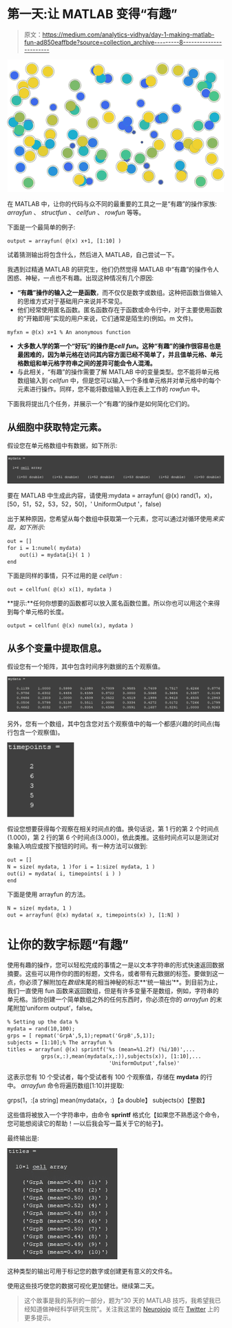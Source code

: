 # 第一天:让 MATLAB 变得“有趣”

> 原文：<https://medium.com/analytics-vidhya/day-1-making-matlab-fun-ad850eaffbde?source=collection_archive---------8----------------------->

![](img/79537b6ce4110e95f9886351b75bfe5c.png)

在 MATLAB 中，让你的代码与众不同的最重要的工具之一是“有趣”的操作家族: *arrayfun* 、 *structfun* 、 *cellfun* 、 *rowfun* 等等。

下面是一个最简单的例子:

```
output = arrayfun( @(x) x+1, [1:10] )
```

试着猜测输出将包含什么，然后进入 MATLAB，自己尝试一下。

我遇到过精通 MATLAB 的研究生，他们仍然觉得 MATLAB 中“有趣”的操作令人困惑、神秘，一点也不有趣。出现这种情况有几个原因:

*   **“有趣”操作的输入之一是函数**，而不仅仅是数字或数组。这种把函数当做输入的思维方式对于基础用户来说并不常见。
*   他们经常使用匿名函数。匿名函数存在于函数或命令行中，对于主要使用函数的“开箱即用”实现的用户来说，它们通常是陌生的(例如。m 文件)。

```
myfxn = @(x) x+1 % An anonymous function
```

*   **大多数人学的第一个“好玩”的操作是*cell fun*。这种“有趣”的操作很容易也是最困难的，因为单元格在访问其内容方面已经不简单了，并且值单元格、单元格数组和单元格字符串之间的差异可能会令人混淆。**
*   与此相关，“有趣”的操作需要了解 MATLAB 中的变量类型。您不能将单元格数组输入到 *cellfun* 中，但是您可以输入一个多维单元格并对单元格中的每个元素进行操作。同样，您不能将数组输入到在表上工作的 *rowfun* 中。

下面我将提出几个任务，并展示一个“有趣”的操作是如何简化它们的。

## 从细胞中获取特定元素。

假设您在单元格数组中有数据，如下所示:

![](img/5723fec80396fcab92b59baf5a462da7.png)

要在 MATLAB 中生成此内容，请使用:mydata = arrayfun( @(x) rand(1，x)，[50，51，52，53，52，50]，' UniformOutput '，false)

出于某种原因，您希望从每个数组中获取第一个元素，您可以通过对循环使用*来实现，如下所示:*

```
out = []
for i = 1:numel( mydata)
    out(i) = mydata{i}( 1 )
end
```

下面是同样的事情，只不过用的是 *cellfun* :

```
out = cellfun( @(x) x(1), mydata )
```

**提示:**任何你想要的函数都可以放入匿名函数位置。所以你也可以用这个来得到每个单元格的长度。

```
output = cellfun( @(x) numel(x), mydata )
```

## 从多个变量中提取信息。

假设您有一个矩阵，其中包含时间序列数据的五个观察值。

![](img/6245c6fa16080beaf54ea4998db51184.png)

另外，您有一个数组，其中包含您对五个观察值中的每一个都感兴趣的时间点(每行包含一个观察值)。

![](img/3412fc18c6975416f6eb519ec417d896.png)

假设您想要获得每个观察在相关时间点的值。换句话说，第 1 行的第 2 个时间点(1.000)，第 2 行的第 6 个时间点(3.000)，依此类推。这些时间点可以是测试对象输入响应或按下按钮的时间。有一种方法可以做到:

```
out = []
N = size( mydata, 1 )for i = 1:size( mydata, 1 )
out(i) = mydata( i, timepoints( i ) )
end
```

下面是使用 arrayfun 的方法。

```
N = size( mydata, 1 )
out = arrayfun( @(x) mydata( x, timepoints(x) ), [1:N] )
```

# 让你的数字标题“有趣”

使用有趣的操作，您可以轻松完成的事情之一是以文本字符串的形式快速返回数据摘要。这些可以用作你的图的标题，文件名，或者带有元数据的标签。要做到这一点，你必须了解附加在*数组*末尾的相当神秘的标志**‘统一输出’**。到目前为止，我们一直使用 fun 函数来返回数组，但是有许多变量不是数组，例如，字符串的单元格。当你创建一个简单数组之外的任何东西时，你必须在你的 *arrayfun* 的末尾附加‘uniform output’，false。

```
% Setting up the data %
mydata = rand(10,100);
grps = [ repmat('GrpA',5,1);repmat('GrpB',5,1)];
subjects = [1:10];% The arrayfun %
titles = arrayfun( @(x) sprintf('%s (mean=%1.2f) (%i/10)',...
           grps(x,:),mean(mydata(x,:)),subjects(x)), [1:10],...
                                 'UniformOutput',false)'
```

这表示您有 10 个受试者，每个受试者有 100 个观察值，存储在 **mydata** 的行中。 *arrayfun* 命令将遍历数组[1:10]并提取:

grps(1，:[a string]
mean(mydata(x，:)【a double】
subjects(x)【整数】

这些值将被放入一个字符串中，由命令 **sprintf** 格式化【如果您不熟悉这个命令，您可能想阅读它的帮助！—以后我会写一篇关于它的帖子】。

最终输出是:

![](img/0e2cbdc8712d32f71902d2640f20f2db.png)

这种类型的输出可用于标记您的数字或创建更有意义的文件名。

使用这些技巧使您的数据可视化更加健壮。继续第二天。

> 这个故事是我的系列的一部分，题为“30 天的 MATLAB 技巧，我希望我已经知道做神经科学研究生院”。关注我这里的 [Neurojojo](https://medium.com/u/71417ba6ebf5?source=post_page-----ad850eaffbde--------------------------------) 或在 [Twitter](https://twitter.com/neurojojo) 上的更多提示。